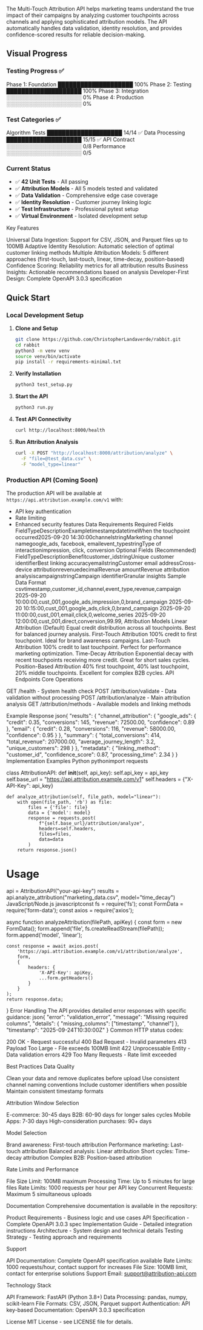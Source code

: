 The Multi-Touch Attribution API helps marketing teams understand the true impact of their campaigns by analyzing customer touchpoints across channels and applying sophisticated attribution models. The API automatically handles data validation, identity resolution, and provides confidence-scored results for reliable decision-making.


## Visual Progress

### Testing Progress ✅
Phase 1: Foundation    ████████████████████ 100%
Phase 2: Testing       ████████████████████ 100%
Phase 3: Integration   ░░░░░░░░░░░░░░░░░░░░   0%
Phase 4: Production    ░░░░░░░░░░░░░░░░░░░░   0%

### Test Categories ✅
Algorithm Tests     ████████████████████ 14/14 ✅
Data Processing     ████████████████████ 15/15 ✅
API Contract        ░░░░░░░░░░░░░░░░░░░░  0/8
Performance         ░░░░░░░░░░░░░░░░░░░░  0/5

### Current Status
- ✅ **42 Unit Tests** - All passing
- ✅ **Attribution Models** - All 5 models tested and validated
- ✅ **Data Validation** - Comprehensive edge case coverage
- ✅ **Identity Resolution** - Customer journey linking logic
- ✅ **Test Infrastructure** - Professional pytest setup
- ✅ **Virtual Environment** - Isolated development setup

Key Features

Universal Data Ingestion: Support for CSV, JSON, and Parquet files up to 100MB
Adaptive Identity Resolution: Automatic selection of optimal customer linking methods
Multiple Attribution Models: 5 different approaches (first-touch, last-touch, linear, time-decay, position-based)
Confidence Scoring: Reliability metrics for all attribution results
Business Insights: Actionable recommendations based on analysis
Developer-First Design: Complete OpenAPI 3.0.3 specification

## Quick Start

### Local Development Setup

1. **Clone and Setup**
   ```bash
   git clone https://github.com/ChristopherLandaverde/rabbit.git
   cd rabbit
   python3 -m venv venv
   source venv/bin/activate
   pip install -r requirements-minimal.txt
   ```

2. **Verify Installation**
   ```bash
   python3 test_setup.py
   ```

3. **Start the API**
   ```bash
   python3 run.py
   ```

4. **Test API Connectivity**
   ```bash
   curl http://localhost:8000/health
   ```

5. **Run Attribution Analysis**
   ```bash
   curl -X POST "http://localhost:8000/attribution/analyze" \
     -F "file=@test_data.csv" \
     -F "model_type=linear"
   ```

### Production API (Coming Soon)
The production API will be available at `https://api.attribution.example.com/v1` with:
- API key authentication
- Rate limiting
- Enhanced security features
Data Requirements
Required Fields
FieldTypeDescriptionExampletimestampdatetimeWhen the touchpoint occurred2025-09-20 14:30:00channelstringMarketing channel namegoogle_ads, facebook, emailevent_typestringType of interactionimpression, click, conversion
Optional Fields (Recommended)
FieldTypeDescriptionBenefitcustomer_idstringUnique customer identifierBest linking accuracyemailstringCustomer email addressCross-device attributionrevenuedecimalRevenue amountRevenue attribution analysiscampaignstringCampaign identifierGranular insights
Sample Data Format
csvtimestamp,customer_id,channel,event_type,revenue,campaign
2025-09-20 10:00:00,cust_001,google_ads,impression,0,brand_campaign
2025-09-20 10:15:00,cust_001,google_ads,click,0,brand_campaign
2025-09-20 11:00:00,cust_001,email,click,0,welcome_series
2025-09-20 12:00:00,cust_001,direct,conversion,99.99,
Attribution Models
Linear Attribution (Default)
Equal credit distribution across all touchpoints. Best for balanced journey analysis.
First-Touch Attribution
100% credit to first touchpoint. Ideal for brand awareness campaigns.
Last-Touch Attribution
100% credit to last touchpoint. Perfect for performance marketing optimization.
Time-Decay Attribution
Exponential decay with recent touchpoints receiving more credit. Great for short sales cycles.
Position-Based Attribution
40% first touchpoint, 40% last touchpoint, 20% middle touchpoints. Excellent for complex B2B cycles.
API Endpoints
Core Operations

GET /health - System health check
POST /attribution/validate - Data validation without processing
POST /attribution/analyze - Main attribution analysis
GET /attribution/methods - Available models and linking methods

Example Response
json{
  "results": {
    "channel_attribution": {
      "google_ads": {
        "credit": 0.35,
        "conversions": 145,
        "revenue": 72500.00,
        "confidence": 0.89
      },
      "email": {
        "credit": 0.28,
        "conversions": 116,
        "revenue": 58000.00,
        "confidence": 0.95
      }
    },
    "summary": {
      "total_conversions": 414,
      "total_revenue": 207000.00,
      "average_journey_length": 3.2,
      "unique_customers": 298
    }
  },
  "metadata": {
    "linking_method": "customer_id",
    "confidence_score": 0.87,
    "processing_time": 2.34
  }
}
Implementation Examples
Python
pythonimport requests

class AttributionAPI:
    def __init__(self, api_key):
        self.api_key = api_key
        self.base_url = "https://api.attribution.example.com/v1"
        self.headers = {"X-API-Key": api_key}
    
    def analyze_attribution(self, file_path, model="linear"):
        with open(file_path, 'rb') as file:
            files = {'file': file}
            data = {'model': model}
            response = requests.post(
                f"{self.base_url}/attribution/analyze",
                headers=self.headers,
                files=files,
                data=data
            )
        return response.json()

# Usage
api = AttributionAPI("your-api-key")
results = api.analyze_attribution("marketing_data.csv", model="time_decay")
JavaScript/Node.js
javascriptconst fs = require('fs');
const FormData = require('form-data');
const axios = require('axios');

async function analyzeAttribution(filePath, apiKey) {
    const form = new FormData();
    form.append('file', fs.createReadStream(filePath));
    form.append('model', 'linear');

    const response = await axios.post(
        'https://api.attribution.example.com/v1/attribution/analyze',
        form,
        { 
            headers: { 
                'X-API-Key': apiKey,
                ...form.getHeaders() 
            }
        }
    );
    return response.data;
}
Error Handling
The API provides detailed error responses with specific guidance:
json{
  "error": "validation_error",
  "message": "Missing required columns",
  "details": {
    "missing_columns": ["timestamp", "channel"]
  },
  "timestamp": "2025-09-24T10:30:00Z"
}
Common HTTP status codes:

200 OK - Request successful
400 Bad Request - Invalid parameters
413 Payload Too Large - File exceeds 100MB limit
422 Unprocessable Entity - Data validation errors
429 Too Many Requests - Rate limit exceeded

Best Practices
Data Quality

Clean your data and remove duplicates before upload
Use consistent channel naming conventions
Include customer identifiers when possible
Maintain consistent timestamp formats

Attribution Window Selection

E-commerce: 30-45 days
B2B: 60-90 days for longer sales cycles
Mobile Apps: 7-30 days
High-consideration purchases: 90+ days

Model Selection

Brand awareness: First-touch attribution
Performance marketing: Last-touch attribution
Balanced analysis: Linear attribution
Short cycles: Time-decay attribution
Complex B2B: Position-based attribution

Rate Limits and Performance

File Size Limit: 100MB maximum
Processing Time: Up to 5 minutes for large files
Rate Limits: 1000 requests per hour per API key
Concurrent Requests: Maximum 5 simultaneous uploads

Documentation
Comprehensive documentation is available in the repository:

Product Requirements - Business logic and use cases
API Specification - Complete OpenAPI 3.0.3 spec
Implementation Guide - Detailed integration instructions
Architecture - System design and technical details
Testing Strategy - Testing approach and requirements

Support

API Documentation: Complete OpenAPI specification available
Rate Limits: 1000 requests/hour, contact support for increases
File Size: 100MB limit, contact for enterprise solutions
Support Email: support@attribution-api.com

Technology Stack

API Framework: FastAPI (Python 3.8+)
Data Processing: pandas, numpy, scikit-learn
File Formats: CSV, JSON, Parquet support
Authentication: API key-based
Documentation: OpenAPI 3.0.3 specification

License
MIT License - see LICENSE file for details.